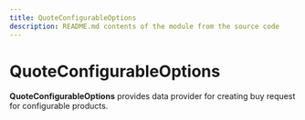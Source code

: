 ```yaml
---
title: QuoteConfigurableOptions
description: README.md contents of the module from the source code
---
```


# QuoteConfigurableOptions

**QuoteConfigurableOptions** provides data provider for creating buy request for configurable products.
